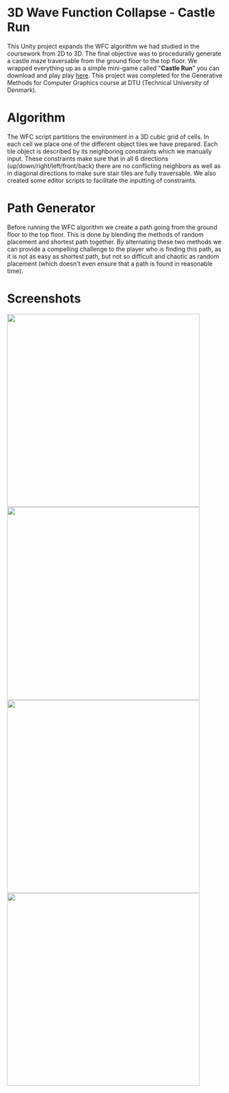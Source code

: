 # 3D Wave Function Collapse - Castle Run
This Unity project expands the WFC algorithm we had studied in the coursework from 2D to 3D. The final objective was to procedurally generate a castle maze traversable from the ground floor to the top floor. We wrapped everything up as a simple mini-game called "**Castle Run**" you can download and play
play [here](https://giuffridino.itch.io/castle-run). This project was completed for the Generative Methods for Computer Graphics course at DTU (Technical University of Denmark).

# Algorithm
The WFC script partitions the environment in a 3D cubic grid of cells. In each cell we place one of the different object tiles we have prepared. Each tile object is described by its neighboring constraints which we manually input. These constraints
make sure that in all 6 directions (up/down/right/left/front/back) there are no conflicting neighbors as well as in diagonal directions to make sure stair tiles are fully traversable. We also created some editor scripts to facilitate the inputting of constraints.

# Path Generator
Before running the WFC algorithm we create a path going from the ground floor to the top floor. This is done by blending the methods of random placement and shortest path together. By alternating these two methods we can provide a compelling challenge to the 
player who is finding this path, as it is not as easy as shortest path, but not so difficult and chaotic as random placement (which doesn't even ensure that a path is found in reasonable time). 

# Screenshots
<img src="https://github.com/giuffridino/3D-WaveFunctionCollapse/assets/123559640/325383f9-f582-4162-aac2-a809d114cb3c" width="450" />
<img src="https://github.com/giuffridino/3D-WaveFunctionCollapse/assets/123559640/dd9bf2ea-3577-4aab-936b-76a4d7ade0b2" width="450" />
<img src="https://github.com/giuffridino/3D-WaveFunctionCollapse/assets/123559640/185d665d-11ca-4f73-9ba2-459b9636bf31" width="450" />
<img src="https://github.com/giuffridino/3D-WaveFunctionCollapse/assets/123559640/1e38bd32-c314-402b-8718-edd630c3eefc" width="450" />

